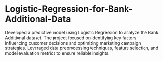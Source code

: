 # Logistic-Regression-for-Bank-Additional-Data
Developed a predictive model using Logistic Regression to analyze the Bank Additional dataset. The project focused on identifying key factors influencing customer decisions and optimizing marketing campaign strategies. Leveraged data preprocessing techniques, feature selection, and model evaluation metrics to ensure reliable insights.
